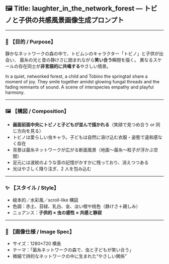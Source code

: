 ## 🖼 Title: laughter_in_the_network_forest — トビノと子供の共感風景画像生成プロンプト

---

### 🧭 【目的 / Purpose】

静かなネットワークの森の中で、トビムシのキャラクター「トビノ」と子供が出会い、
菌糸の光と音の静けさに囲まれながら**笑い合う**瞬間を描く。
異なるスケールの存在同士が**非言語的に共鳴する**やさしい情景。

In a quiet, networked forest, a child and Tobino the springtail share a moment of joy.
They smile together amidst glowing fungal threads and the fading remnants of sound.
A scene of interspecies empathy and playful harmony.

---

### 🖼 【構図 / Composition】

- **画面前面中央にトビノと子どもが並んで描かれる**（笑顔で見つめ合う or 同じ方向を見る）
- トビノは愛らしい虫キャラ。子どもは自然に溶け込む衣服・姿態で違和感なく存在
- 背景は菌糸ネットワークが広がる断面風景（地面〜菌糸〜粒子が浮かぶ空間）
- 足元には波紋のような音の記憶がかすかに残っており、消えつつある
- 光はやさしく降り注ぎ、2 人を包み込む

---

### ✨ 【スタイル / Style】

- 絵本的／水彩風／scroll-like 構図
- 色調：赤土、苔緑、乳白、金、淡い橙や桃色（静けさ＋親しみ）
- ニュアンス：**子供的 × 虫の感性 × 共感と静寂**

---

### 📐 【画像仕様 / Image Spec】

- サイズ：1280×720 横長
- テーマ：「菌糸ネットワークの森で、虫と子どもが笑い合う」
- 微細で詩的なネットワークの中に生まれた“やさしい関係”
